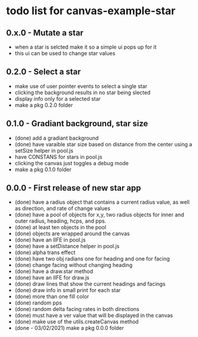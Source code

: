 # todo list for canvas-example-star

## 0.x.0 - Mutate a star
* when a star is selcted make it so a simple ui pops up for it
* this ui can be used to change star values

## 0.2.0 - Select a star
* make use of user pointer events to select a single star
* clicking the background results in no star being slected
* display info only for a selected star
* make a pkg 0.2.0 folder

## 0.1.0 - Gradiant background, star size
* (done) add a gradiant background
* (done) have varaible star size based on distance from the center using a setSize helper in pool.js
* have CONSTANS for stars in pool.js
* clicking the canvas just toggles a debug mode
* make a pkg 0.1.0 folder

## 0.0.0 - First release of new star app
* (done) have a radius object that contains a current radius value, as well as direction, and rate of change values
* (done) have a pool of objects for x,y, two radius objects for inner and outer radius, heading, hcps, and pps.
* (done) at least ten objects in the pool
* (done) objects are wrapped around the canvas
* (done) have an IIFE in pool.js
* (done) have a setDistance helper in pool.js
* (done) alpha trans effect
* (done) have two obj radians one for heading and one for facing
* (done) change facing without changing heading
* (done) have a draw.star method
* (done) have an IIFE for draw.js
* (done) draw lines that show the current headings and facings
* (done) draw info in small print for each star
* (done) more than one fill color
* (done) random pps
* (done) random delta facing rates in both directions
* (done) must have a ver value that will be displayed in the canvas
* (done) make use of the utils.createCanvas method
* (done - 03/02/2021) make a pkg 0.0.0 folder